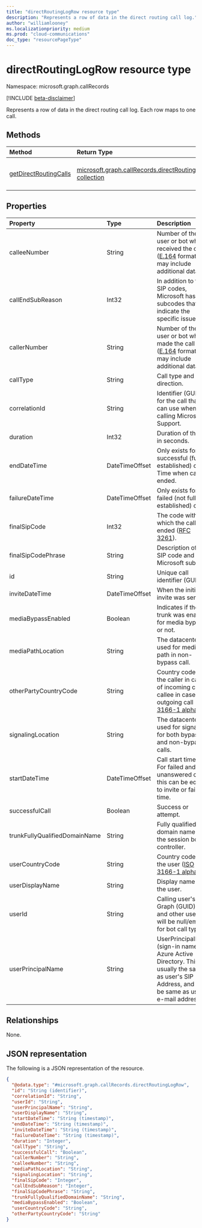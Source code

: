 ```yaml
---
title: "directRoutingLogRow resource type"
description: "Represents a row of data in the direct routing call log."
author: "williamlooney"
ms.localizationpriority: medium
ms.prod: "cloud-communications"
doc_type: "resourcePageType"
---
```


# directRoutingLogRow resource type

Namespace: microsoft.graph.callRecords

[!INCLUDE [beta-disclaimer](../../includes/beta-disclaimer.md)]

Represents a row of data in the direct routing call log. Each row maps to one call.

## Methods

| Method       | Return Type | Description |
|:-------------|:------------|:------------|
| [getDirectRoutingCalls](../api/callrecords-callrecord-getdirectroutingcalls.md) | [microsoft.graph.callRecords.directRoutingLogRow collection](callrecords-directroutinglogrow.md)| List **directRoutingLogRow** objects for a call record. |

## Properties

|Property|Type|Description|
|:---|:---|:---|
|calleeNumber|String|Number of the user or bot who received the call ([E.164](https://en.wikipedia.org/wiki/E.164) format, but may include additional data).|
|callEndSubReason|Int32|In addition to the SIP codes, Microsoft has own subcodes that indicate the specific issue.|
|callerNumber|String|Number of the user or bot who made the call ([E.164](https://en.wikipedia.org/wiki/E.164) format, but may include additional data).|
|callType|String|Call type and direction.|
|correlationId|String|Identifier (GUID) for the call that you can use when calling Microsoft Support.|
|duration|Int32|Duration of the call in seconds.|
|endDateTime|DateTimeOffset|Only exists for successful (fully established) calls. Time when call ended.|
|failureDateTime|DateTimeOffset|Only exists for failed (not fully established) calls.|
|finalSipCode|Int32|The code with which the call ended ([RFC 3261](https://tools.ietf.org/html/rfc3261)).|
|finalSipCodePhrase|String|Description of the SIP code and Microsoft subcode.|
|id|String|Unique call identifier (GUID).|
|inviteDateTime|DateTimeOffset|When the initial invite was sent.|
|mediaBypassEnabled|Boolean|Indicates if the trunk was enabled for media bypass or not.|
|mediaPathLocation|String|The datacenter used for media path in non-bypass call.|
|otherPartyCountryCode|String|Country code of the caller in case of incoming call or callee in case of outgoing call ([ISO 3166-1 alpha-2](https://en.wikipedia.org/wiki/ISO_3166-1_alpha-2)).|
|signalingLocation|String|The datacenter used for signaling for both bypass and non-bypass calls.|
|startDateTime|DateTimeOffset|Call start time.<br/>For failed and unanswered calls, this can be equal to invite or failure time.|
|successfulCall|Boolean|Success or attempt.|
|trunkFullyQualifiedDomainName|String|Fully qualified domain name of the session border controller.|
|userCountryCode|String|Country code of the user ([ISO 3166-1 alpha-2](https://en.wikipedia.org/wiki/ISO_3166-1_alpha-2)).|
|userDisplayName|String|Display name of the user.|
|userId|String|Calling user's ID in Graph (GUID). This and other user info will be null/empty for bot call types.|
|userPrincipalName|String|UserPrincipalName (sign-in name) in Azure Active Directory. This is usually the same as user's SIP Address, and can be same as user's e-mail address.|

## Relationships

None.

## JSON representation

The following is a JSON representation of the resource.
<!-- {
  "blockType": "resource",
  "@odata.type": "microsoft.graph.callRecords.directRoutingLogRow",
  "keyProperty": "id"
}
-->

``` json
{
  "@odata.type": "#microsoft.graph.callRecords.directRoutingLogRow",
  "id": "String (identifier)",
  "correlationId": "String",
  "userId": "String",
  "userPrincipalName": "String",
  "userDisplayName": "String",
  "startDateTime": "String (timestamp)",
  "endDateTime": "String (timestamp)",
  "inviteDateTime": "String (timestamp)",
  "failureDateTime": "String (timestamp)",
  "duration": "Integer",
  "callType": "String",
  "successfulCall": "Boolean",
  "callerNumber": "String",
  "calleeNumber": "String",
  "mediaPathLocation": "String",
  "signalingLocation": "String",
  "finalSipCode": "Integer",
  "callEndSubReason": "Integer",
  "finalSipCodePhrase": "String",
  "trunkFullyQualifiedDomainName": "String",
  "mediaBypassEnabled": "Boolean",
  "userCountryCode": "String",
  "otherPartyCountryCode": "String"
}
```
